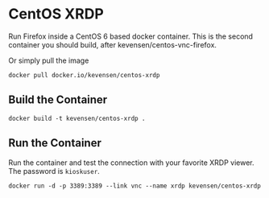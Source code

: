 # CentOS XRDP
Run Firefox inside a CentOS 6 based docker container.  This is the second container you should build, after kevensen/centos-vnc-firefox.

Or simply pull the image
```
docker pull docker.io/kevensen/centos-xrdp
```

## Build the Container
```
docker build -t kevensen/centos-xrdp .
```

## Run the Container
Run the container and test the connection with your favorite XRDP viewer.  The password is `kioskuser`.
```
docker run -d -p 3389:3389 --link vnc --name xrdp kevensen/centos-xrdp
```
